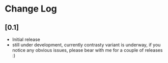 # Change Log



## [0.1]

- Initial release
- still under development, currently contrasty variant is underway, if you notice any obvious issues, please bear with me for a couple of releases :) 

